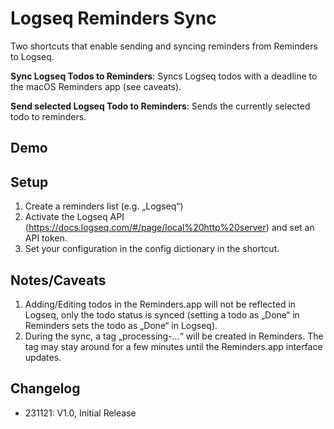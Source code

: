 # Logseq Reminders Sync


Two shortcuts that enable sending and syncing reminders from Reminders to Logseq.

**Sync Logseq Todos to Reminders**: Syncs Logseq todos with a deadline to the macOS Reminders app (see caveats).

**Send selected Logseq Todo to Reminders**: Sends the currently selected todo to reminders. 

## Demo




## Setup

1. Create a reminders list (e.g. „Logseq“)
2. Activate the Logseq API (https://docs.logseq.com/#/page/local%20http%20server) and set an API token.
3. Set your configuration in the config dictionary in the shortcut.

## Notes/Caveats

1. Adding/Editing todos in the Reminders.app will not be reflected in Logseq, only the todo status is synced (setting a todo as „Done“ in Reminders sets the todo as „Done“ in Logseq).
2. During the sync, a tag „processing-…“ will be created in Reminders. The tag may stay around for a few minutes until the Reminders.app interface updates.


## Changelog

* 231121: V1.0, Initial Release